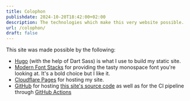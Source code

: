 ```yaml
---
title: Colophon
publishdate: 2024-10-20T18:42:00+02:00
description: The technologies which make this very website possible.
url: /colophon/
draft: false
---
```


This site was made possible by the following:

* [Hugo](https://gohugo.io) (with the help of Dart Sass) is what I use to build my static site.
* [Modern Font Stacks](https://modernfontstacks.com) for providing the tasty monospace font you're looking at. It's a bold choice but I like it.
* [Cloudflare Pages](https://pages.cloudflare.com) for hosting my site.
* [GitHub](https://github.com) for hosting [this site's source code](https://github.com/faraixyz/xyz.farai.im) as well as for the CI pipeline through [GitHub Actions](https://github.com/features/actions)
